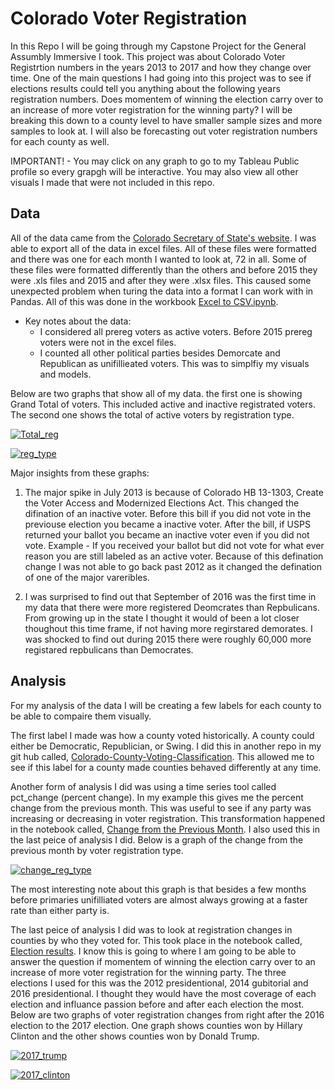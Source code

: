 # Colorado Voter Registration

In this Repo I will be going through my Capstone Project for the General Assumbly Immersive I took. This project was about Colorado Voter Registrtion numbers in the years 2013 to 2017 and how they change over time. One of the main questions I had going into this project was to see if elections results could tell you anything about the following years registration numbers. Does momentem of winning the election carry over to an increase of more voter registration for the winning party? I will be breaking this down to a county level to have smaller sample sizes and more samples to look at.  I will also be forecasting out voter registration numbers for each county as well. 

IMPORTANT! - You may click on any graph to go to my Tableau Public profile so every grapgh will be interactive. You may also view all other visuals I made that were not included in this repo.  

## Data

All of the data came from the [Colorado Secretary of State's website](https://www.sos.state.co.us/). I was able to export all of the data in excel files. All of these files were formatted and there was one for each month I wanted to look at, 72 in all. Some of these files were formatted differently than the others and before 2015 they were .xls files and 2015 and after they were .xlsx files. This caused some unexpected problem when turing the data into a format I can work with in Pandas. All of this was done in the workbook [Excel to CSV.ipynb](). 
  - Key notes about the data:
    - I considered all prereg voters as active voters. Before 2015 prereg voters were not in the excel files. 
    - I counted all other political parties besides Demorcate and Republican as unifillieated voters. This was to simplfiy my visuals and models. 

Below are two graphs that show all of my data. the first one is showing Grand Total of voters. This included active and inactive registrated voters. The second one shows the total of active voters by registration type. 

[![Total_reg]()]()

[![reg_type]()]()

Major insights from these graphs:
  1. The major spike in July 2013 is because of Colorado HB 13-1303, Create the Voter Access and Modernized Elections Act. This changed the difination of an inactive voter. Before this bill if you did not vote in the previouse election you became a inactive voter. After the bill, if USPS returned your ballot you became an inactive voter even if you did not vote. Example - If you received your ballot but did not vote for what ever reason you are still labeled as an active voter. Because of this defination change I was not able to go back past 2012 as it changed the defination of one of the major vareribles. 
  
  2. I was surprised to find out that September of 2016 was the first time in my data that there were more registered Deomcrates than Repbulicans. From growing up in the state I thought it would of been a lot closer thoughout this time frame, if not having more regirstared demorates. I was shocked to find out during 2015 there were roughly 60,000 more registared repbulicans than Democrates. 
  

## Analysis

For my analysis of the data I will be creating a few labels for each county to be able to compaire them visually. 

The first label I made was how a county voted historically. A county could either be Democratic, Republician, or Swing. I did this in another repo in my git hub called, [Colorado-County-Voting-Classification](https://github.com/CBJohnson30/Colorado-County-Voting-Classification). This allowed me to see if this label for a county made counties behaved differently at any time. 

Another form of analysis I did was using a time series tool called pct_change (percent change). In my example this gives me the percent change from the previous month. This was useful to see if any party was increasing or decreasing in voter registration. This transformation happened in the notebook called, [Change from the Previous Month](). I also used this in the last peice of analysis I did.  Below is a graph of the change from the previous month by voter registration type. 

[![change_reg_type]()]()

The most interesting note about this graph is that besides a few months before primaries unifilliated voters are almost always growing at a faster rate than either party is.

The last peice of analysis I did was to look at registration changes in counties by who they voted for. This took place in the notebook called, [Election results](). I know this is going to where I am going to be able to answer the question if momentem of winning the election carry over to an increase of more voter registration for the winning party. The three elections I used for this was the 2012 presidentional, 2014 gubitorial and 2016 presidentional. I thought they would have the most coverage of each election and influance passion before and after each election the most. Below are two graphs of voter registration changes from right after the 2016 election to the 2017 election. One graph shows counties won by Hillary Clinton and the other shows counties won by Donald Trump.

[![2017_trump]()]()

[![2017_clinton]()]()




